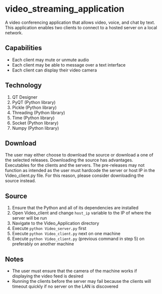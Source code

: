# video_streaming_application
A video conferencing application that allows video, voice, and chat by text. This application enables two clients to connect to a hosted server on a local network.

## Capabilities
- Each client may mute or unmute audio
- Each client may be able to message over a text interface
- Each client can display their video camera

## Technology
1. QT Designer
2. PyQT (Python library)
3. Pickle (Python library)
4. Threading (Python library)
5. Time (Python library)
6. Socket (Python library)
7. Numpy (Python library)

## Download
The user may either choose to download the source or download a one of the selected releases. Downloading the source has advantages.
Executables for the clients and the servers.
The pre-releases may not function as intended as the user must hardcode the server or host IP in the Video_client.py file.
For this reason, please consider downloading the source instead.

## Source
1. Ensure that the Python and all of its dependencies are installed
2. Open Video_client and change `host_ip` variable to the IP of where the server will be run
3. Navigate to the Video_Application directory
4. Execute `python Video_server.py` first
5. Execute `python Video_client.py` next on one machine
6. Execute `python Video_client.py` (previous command in step 5) on preferably on another machine

## Notes
- The user must ensure that the camera of the machine works if displaying the video feed is desired
- Running the clients before the server may fail because the clients will timeout quickly if no server on the LAN is discovered
